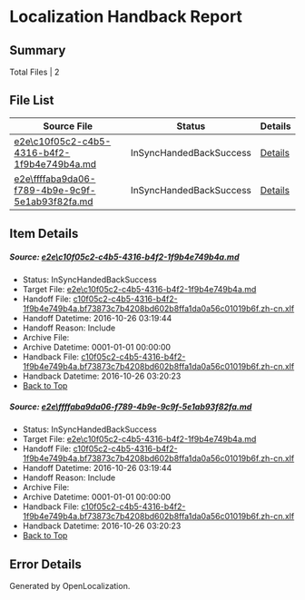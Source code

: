 # <a name='report-top'></a> Localization Handback Report

## Summary
 Total Files | 2

## File List
 Source File | Status | Details 
 ----------- | ------ | ------- 
 [e2e\c10f05c2-c4b5-4316-b4f2-1f9b4e749b4a.md](https://github.com/OpenLocalizationTestOrg/ol-test0/blob/e9cfe67f25cddef495fbb407de6555b11c6871a7/e2e/c10f05c2-c4b5-4316-b4f2-1f9b4e749b4a.md) | InSyncHandedBackSuccess | [Details](#4912482fdc6355aa46371c3056d5106a4c0fe7291)
 [e2e\ffffaba9da06-f789-4b9e-9c9f-5e1ab93f82fa.md](https://github.com/OpenLocalizationTestOrg/ol-test0/blob/e9cfe67f25cddef495fbb407de6555b11c6871a7/e2e/ffffaba9da06-f789-4b9e-9c9f-5e1ab93f82fa.md) | InSyncHandedBackSuccess | [Details](#4912482fdc6355aa46371c3056d5106a4c0fe7292)

## Item Details
##### <a name='4912482fdc6355aa46371c3056d5106a4c0fe7291'></a> Source: [e2e\c10f05c2-c4b5-4316-b4f2-1f9b4e749b4a.md](https://github.com/OpenLocalizationTestOrg/ol-test0/blob/e9cfe67f25cddef495fbb407de6555b11c6871a7/e2e/c10f05c2-c4b5-4316-b4f2-1f9b4e749b4a.md)
* Status: InSyncHandedBackSuccess
* Target File: [e2e\c10f05c2-c4b5-4316-b4f2-1f9b4e749b4a.md](https://github.com/OpenLocalizationTestOrg/ol-test0-zhcn/blob/f6f83745e93ef316505ab8853a6338d323fcf8fa/e2e/c10f05c2-c4b5-4316-b4f2-1f9b4e749b4a.md)
* Handoff File: [c10f05c2-c4b5-4316-b4f2-1f9b4e749b4a.bf73873c7b4208bd602b8ffa1da0a56c01019b6f.zh-cn.xlf](https://github.com/OpenLocalizationTestOrg/ol-test0-handoff/blob/e5ac38edcb4f56f4b034d9e726353c53d5bc3cca/ol-handoff/OpenLocalizationTestOrg/ol-test0-zhcn/shujia/ht/c10f05c2-c4b5-4316-b4f2-1f9b4e749b4a.bf73873c7b4208bd602b8ffa1da0a56c01019b6f.zh-cn.xlf)
* Handoff Datetime: 2016-10-26 03:19:44
* Handoff Reason: Include
* Archive File: 
* Archive Datetime: 0001-01-01 00:00:00
* Handback File: [c10f05c2-c4b5-4316-b4f2-1f9b4e749b4a.bf73873c7b4208bd602b8ffa1da0a56c01019b6f.zh-cn.xlf](https://github.com/OpenLocalizationTestOrg/ol-test0-handback/blob/252f92fd1830d2cbbba3508c7e01481601790f9b/ol-handback/OpenLocalizationTestOrg/ol-test0-zhcn/shujia/ht/c10f05c2-c4b5-4316-b4f2-1f9b4e749b4a.bf73873c7b4208bd602b8ffa1da0a56c01019b6f.zh-cn.xlf)
* Handback Datetime: 2016-10-26 03:20:23
* [Back to Top](#report-top)

##### <a name='4912482fdc6355aa46371c3056d5106a4c0fe7292'></a> Source: [e2e\ffffaba9da06-f789-4b9e-9c9f-5e1ab93f82fa.md](https://github.com/OpenLocalizationTestOrg/ol-test0/blob/e9cfe67f25cddef495fbb407de6555b11c6871a7/e2e/ffffaba9da06-f789-4b9e-9c9f-5e1ab93f82fa.md)
* Status: InSyncHandedBackSuccess
* Target File: [e2e\c10f05c2-c4b5-4316-b4f2-1f9b4e749b4a.md](https://github.com/OpenLocalizationTestOrg/ol-test0-zhcn/blob/f6f83745e93ef316505ab8853a6338d323fcf8fa/e2e/c10f05c2-c4b5-4316-b4f2-1f9b4e749b4a.md)
* Handoff File: [c10f05c2-c4b5-4316-b4f2-1f9b4e749b4a.bf73873c7b4208bd602b8ffa1da0a56c01019b6f.zh-cn.xlf](https://github.com/OpenLocalizationTestOrg/ol-test0-handoff/blob/e5ac38edcb4f56f4b034d9e726353c53d5bc3cca/ol-handoff/OpenLocalizationTestOrg/ol-test0-zhcn/shujia/ht/c10f05c2-c4b5-4316-b4f2-1f9b4e749b4a.bf73873c7b4208bd602b8ffa1da0a56c01019b6f.zh-cn.xlf)
* Handoff Datetime: 2016-10-26 03:19:44
* Handoff Reason: Include
* Archive File: 
* Archive Datetime: 0001-01-01 00:00:00
* Handback File: [c10f05c2-c4b5-4316-b4f2-1f9b4e749b4a.bf73873c7b4208bd602b8ffa1da0a56c01019b6f.zh-cn.xlf](https://github.com/OpenLocalizationTestOrg/ol-test0-handback/blob/252f92fd1830d2cbbba3508c7e01481601790f9b/ol-handback/OpenLocalizationTestOrg/ol-test0-zhcn/shujia/ht/c10f05c2-c4b5-4316-b4f2-1f9b4e749b4a.bf73873c7b4208bd602b8ffa1da0a56c01019b6f.zh-cn.xlf)
* Handback Datetime: 2016-10-26 03:20:23
* [Back to Top](#report-top)


## Error Details

Generated by OpenLocalization.
